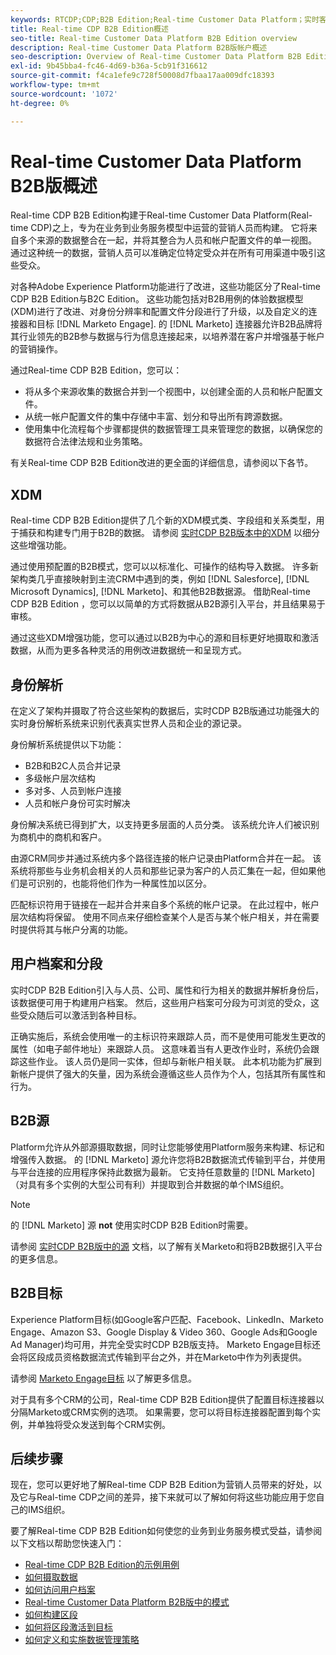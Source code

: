 ```yaml
---
keywords: RTCDP;CDP;B2B Edition;Real-time Customer Data Platform；实时客户数据平台；实时CDP;b2b;CDP；客户AI
title: Real-time CDP B2B Edition概述
seo-title: Real-time Customer Data Platform B2B Edition overview
description: Real-time Customer Data Platform B2B版帐户概述
seo-description: Overview of Real-time Customer Data Platform B2B Edition Account
exl-id: 9b45bba4-fc46-4d69-b36a-5cb91f316612
source-git-commit: f4ca1efe9c728f50008d7fbaa17aa009dfc18393
workflow-type: tm+mt
source-wordcount: '1072'
ht-degree: 0%

---
```


# Real-time Customer Data Platform B2B版概述

Real-time CDP B2B Edition构建于Real-time Customer Data Platform(Real-time CDP)之上，专为在业务到业务服务模型中运营的营销人员而构建。 它将来自多个来源的数据整合在一起，并将其整合为人员和帐户配置文件的单一视图。 通过这种统一的数据，营销人员可以准确定位特定受众并在所有可用渠道中吸引这些受众。

对各种Adobe Experience Platform功能进行了改进，这些功能区分了Real-time CDP B2B Edition与B2C Edition。 这些功能包括对B2B用例的体验数据模型(XDM)进行了改进、对身份分辨率和配置文件分段进行了升级，以及自定义的连接器和目标 [!DNL Marketo Engage]. 的 [!DNL Marketo] 连接器允许B2B品牌将其行业领先的B2B参与数据与行为信息连接起来，以培养潜在客户并增强基于帐户的营销操作。

通过Real-time CDP B2B Edition，您可以：

* 将从多个来源收集的数据合并到一个视图中，以创建全面的人员和帐户配置文件。
* 从统一帐户配置文件的集中存储中丰富、划分和导出所有跨源数据。
* 使用集中化流程每个步骤都提供的数据管理工具来管理您的数据，以确保您的数据符合法律法规和业务策略。

有关Real-time CDP B2B Edition改进的更全面的详细信息，请参阅以下各节。

## XDM

Real-time CDP B2B Edition提供了几个新的XDM模式类、字段组和关系类型，用于捕获和构建专门用于B2B的数据。 请参阅 [实时CDP B2B版本中的XDM](./schemas/b2b.md) 以细分这些增强功能。

通过使用预配置的B2B模式，您可以以标准化、可操作的结构导入数据。 许多新架构类几乎直接映射到主流CRM中遇到的类，例如 [!DNL Salesforce], [!DNL Microsoft Dynamics], [!DNL Marketo]、和其他B2B数据源。 借助Real-time CDP B2B Edition ，您可以以简单的方式将数据从B2B源引入平台，并且结果易于审核。

通过这些XDM增强功能，您可以通过以B2B为中心的源和目标更好地摄取和激活数据，从而为更多各种灵活的用例改进数据统一和呈现方式。

## 身份解析

在定义了架构并摄取了符合这些架构的数据后，实时CDP B2B版通过功能强大的实时身份解析系统来识别代表真实世界人员和企业的源记录。

身份解析系统提供以下功能：

* B2B和B2C人员合并记录
* 多级帐户层次结构
* 多对多、人员到帐户连接
* 人员和帐户身份可实时解决

身份解决系统已得到扩大，以支持更多层面的人员分类。 该系统允许人们被识别为商机中的商机和客户。

由源CRM同步并通过系统内多个路径连接的帐户记录由Platform合并在一起。 该系统将那些与业务机会相关的人员和那些记录为客户的人员汇集在一起，但如果他们是可识别的，也能将他们作为一种属性加以区分。

匹配标识符用于链接在一起并合并来自多个系统的帐户记录。 在此过程中，帐户层次结构将保留。 使用不同点来仔细检查某个人是否与某个帐户相关，并在需要时提供将其与帐户分离的功能。

## 用户档案和分段

实时CDP B2B Edition引入与人员、公司、属性和行为相关的数据并解析身份后，该数据便可用于构建用户档案。 然后，这些用户档案可分段为可浏览的受众，这些受众随后可以激活到各种目标。

正确实施后，系统会使用唯一的主标识符来跟踪人员，而不是使用可能发生更改的属性（如电子邮件地址）来跟踪人员。 这意味着当有人更改作业时，系统仍会跟踪这些作业。 该人员仍是同一实体，但却与新帐户相关联。 此本机功能为扩展到新帐户提供了强大的矢量，因为系统会遵循这些人员作为个人，包括其所有属性和行为。

## B2B源

Platform允许从外部源摄取数据，同时让您能够使用Platform服务来构建、标记和增强传入数据。 的 [!DNL Marketo] 源允许您将B2B数据流式传输到平台，并使用与平台连接的应用程序保持此数据为最新。 它支持任意数量的 [!DNL Marketo] （对具有多个实例的大型公司有利）并提取到合并数据的单个IMS组织。

>[!NOTE]
>
>的 [!DNL Marketo] 源 **not** 使用实时CDP B2B Edition时需要。

请参阅 [实时CDP B2B版中的源](./sources/b2b.md) 文档，以了解有关Marketo和将B2B数据引入平台的更多信息。

## B2B目标

Experience Platform目标(如Google客户匹配、Facebook、LinkedIn、Marketo Engage、Amazon S3、Google Display &amp; Video 360、Google Ads和Google Ad Manager)均可用，并完全受实时CDP B2B版支持。 Marketo Engage目标还会将区段成员资格数据流式传输到平台之外，并在Marketo中作为列表提供。

请参阅 [Marketo Engage目标](../destinations/catalog/adobe/marketo-engage.md) 以了解更多信息。

对于具有多个CRM的公司，Real-time CDP B2B Edition提供了配置目标连接器以分隔Marketo或CRM实例的选项。 如果需要，您可以将目标连接器配置到每个实例，并单独将受众发送到每个CRM实例。

## 后续步骤

现在，您可以更好地了解Real-time CDP B2B Edition为营销人员带来的好处，以及它与Real-time CDP之间的差异，接下来就可以了解如何将这些功能应用于您自己的IMS组织。

要了解Real-time CDP B2B Edition如何使您的业务到业务服务模式受益，请参阅以下文档以帮助您快速入门：

* [Real-time CDP B2B Edition的示例用例](./b2b-use-case.md)
* [如何摄取数据](./sources/b2b.md)
* [如何访问用户档案](./profile/profile-overview.md)
* [Real-time Customer Data Platform B2B版中的模式](./schemas/b2b.md)
* [如何构建区段](./segmentation/b2b.md)
* [如何将区段激活到目标](./destinations/b2b.md)
* [如何定义和实施数据管理策略](./privacy/data-governance-overview.md)

<!-- PLACEHOLDER - page under construction -->
<!-- * [Privacy in Real-time Customer Data Platform B2B Edition](./privacy/b2b.md) -->
